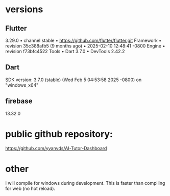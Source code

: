 # versions

## Flutter 
3.29.0 • channel stable • https://github.com/flutter/flutter.git
Framework • revision 35c388afb5 (9 months ago) • 2025-02-10 12:48:41 -0800
Engine • revision f73bfc4522
Tools • Dart 3.7.0 • DevTools 2.42.2

## Dart 
SDK version: 3.7.0 (stable) (Wed Feb 5 04:53:58 2025 -0800) on "windows_x64"

## firebase 
13.32.0

# public github repository:
https://github.com/yvanvds/AI-Tutor-Dashboard

# other
I will compile for windows during development. This is faster than compiling for web (no hot reload).